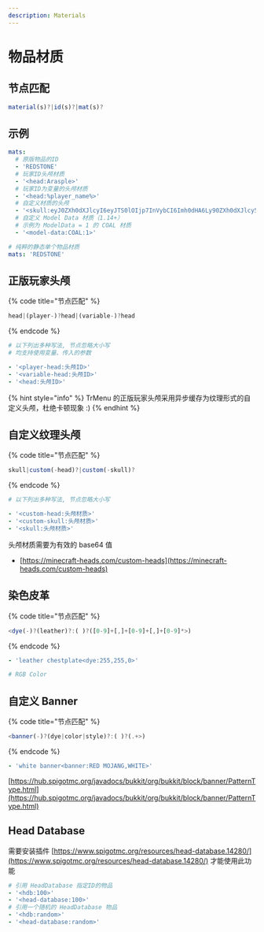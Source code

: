 ```yaml
---
description: Materials
---
```


# 物品材质

## **节点匹配**

```javascript
material(s)?|id(s)?|mat(s)?
```

## **示例**

```yaml
mats:
  # 原版物品的ID
  - 'REDSTONE'
  # 玩家ID头颅材质
  - '<head:Arasple>'
  # 玩家ID为变量的头颅材质
  - '<head:%player_name%>'
  # 自定义材质的头颅
  - '<skull:eyJ0ZXh0dXJlcyI6eyJTS0lOIjp7InVybCI6Imh0dHA6Ly90ZXh0dXJlcy5taW5lY3JhZnQubmV0L3RleHR1cmUvYjU1MzE0MWFhYmU4OWE4YTU4MDRhMTcyMTMzYjQzZDVkMGVlMDU0OWNjMTlkYjAzODU2ODQwNDNjZmE5NDZhNSJ9fX0>'
  # 自定义 Model Data 材质（1.14+）
  # 示例为 ModelData = 1 的 COAL 材质
  - '<model-data:COAL:1>'
```

```yaml
# 纯粹的静态单个物品材质
mats: 'REDSTONE'
```

## 正版玩家头颅

{% code title="节点匹配" %}
```javascript
head|(player-)?head|(variable-)?head
```
{% endcode %}

```yaml
# 以下列出多种写法, 节点忽略大小写
# 均支持使用变量、传入的参数

- '<player-head:头颅ID>'
- '<variable-head:头颅ID>'
- '<head:头颅ID>'
```

{% hint style="info" %}
TrMenu 的正版玩家头颅采用异步缓存为纹理形式的自定义头颅，杜绝卡顿现象 :\)
{% endhint %}

## 自定义纹理头颅

{% code title="节点匹配" %}
```javascript
skull|custom(-head)?|custom(-skull)?
```
{% endcode %}

```yaml
# 以下列出多种写法, 节点忽略大小写

- '<custom-head:头颅材质>'
- '<custom-skull:头颅材质>'
- '<skull:头颅材质>'
```

头颅材质需要为有效的 base64 值

* [https://minecraft-heads.com/custom-heads](https://minecraft-heads.com/custom-heads)

## 染色皮革

{% code title="节点匹配" %}
```javascript
<dye(-)?(leather)?:( )?([0-9]+[,]+[0-9]+[,]+[0-9]*>)
```
{% endcode %}

```yaml
- 'leather chestplate<dye:255,255,0>'

# RGB Color
```



## 自定义 Banner

{% code title="节点匹配" %}
```javascript
<banner(-)?(dye|color|style)?:( )?(.+>)
```
{% endcode %}

```yaml
- 'white banner<banner:RED MOJANG,WHITE>'
```

[https://hub.spigotmc.org/javadocs/bukkit/org/bukkit/block/banner/PatternType.html](https://hub.spigotmc.org/javadocs/bukkit/org/bukkit/block/banner/PatternType.html)

## Head Database

需要安装插件 [https://www.spigotmc.org/resources/head-database.14280/](https://www.spigotmc.org/resources/head-database.14280/) 才能使用此功能

```yaml
# 引用 HeadDatabase 指定ID的物品
- '<hdb:100>'
- '<head-database:100>'
# 引用一个随机的 HeadDatabase 物品
- '<hdb:random>'
- '<head-database:random>'
```

